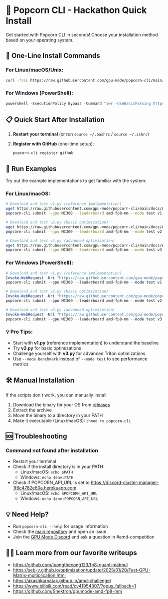 # 🍿 Popcorn CLI - Hackathon Quick Install

Get started with Popcorn CLI in seconds! Choose your installation method based on your operating system.

## 🚀 One-Line Install Commands

### For Linux/macOS/Unix:
```bash
curl -fsSL https://raw.githubusercontent.com/gpu-mode/popcorn-cli/main/install.sh | bash
```

### For Windows (PowerShell):
```powershell
powershell -ExecutionPolicy Bypass -Command "iwr -UseBasicParsing https://raw.githubusercontent.com/gpu-mode/popcorn-cli/main/install.ps1 | iex"
```

## 📋 Quick Start After Installation

1. **Restart your terminal** (or run `source ~/.bashrc` / `source ~/.zshrc`)

2. **Register with GitHub** (one-time setup):
   ```bash
   popcorn-cli register github
   ```

## 🏃 Run Examples

Try out the example implementations to get familiar with the system:

### For Linux/macOS:
```bash
# Download and test v1.py (reference implementation)
wget https://raw.githubusercontent.com/gpu-mode/popcorn-cli/main/docs/AMD_workshop/v1.py
popcorn-cli submit --gpu MI300 --leaderboard amd-fp8-mm --mode test v1.py

# Download and test v2.py (basic optimization)
wget https://raw.githubusercontent.com/gpu-mode/popcorn-cli/main/docs/AMD_workshop/v2.py
popcorn-cli submit --gpu MI300 --leaderboard amd-fp8-mm --mode test v2.py

# Download and test v3.py (advanced optimization)
wget https://raw.githubusercontent.com/gpu-mode/popcorn-cli/main/docs/AMD_workshop/v3.py
popcorn-cli submit --gpu MI300 --leaderboard amd-fp8-mm --mode test v3.py
```

### For Windows (PowerShell):
```powershell
# Download and test v1.py (reference implementation)
Invoke-WebRequest -Uri "https://raw.githubusercontent.com/gpu-mode/popcorn-cli/main/docs/AMD_workshop/v1.py" -OutFile "v1.py"
popcorn-cli submit --gpu MI300 --leaderboard amd-fp8-mm --mode test v1.py

# Download and test v2.py (basic optimization)
Invoke-WebRequest -Uri "https://raw.githubusercontent.com/gpu-mode/popcorn-cli/main/docs/AMD_workshop/v2.py" -OutFile "v2.py"
popcorn-cli submit --gpu MI300 --leaderboard amd-fp8-mm --mode test v2.py

# Download and test v3.py (advanced optimization)
Invoke-WebRequest -Uri "https://raw.githubusercontent.com/gpu-mode/popcorn-cli/main/docs/AMD_workshop/v3.py" -OutFile "v3.py"
popcorn-cli submit --gpu MI300 --leaderboard amd-fp8-mm --mode test v3.py
```

### 💡 Pro Tips:
- Start with **v1.py** (reference implementation) to understand the baseline
- Try **v2.py** for basic optimizations
- Challenge yourself with **v3.py** for advanced Triton optimizations
- Use `--mode benchmark` instead of `--mode test` to see performance metrics


## 🛠️ Manual Installation

If the scripts don't work, you can manually install:

1. Download the binary for your OS from [releases](https://github.com/gpu-mode/popcorn-cli/releases/latest)
2. Extract the archive
3. Move the binary to a directory in your PATH
4. Make it executable (Linux/macOS): `chmod +x popcorn-cli`

## 🆘 Troubleshooting

### Command not found after installation
- Restart your terminal
- Check if the install directory is in your PATH:
  - Linux/macOS: `echo $PATH`
  - Windows: `echo $env:PATH`
- Check if POPCORN_API_URL is set to https://discord-cluster-manager-1f6c4782e60a.herokuapp.com
  - Linux/macOS: `echo $POPCORN_API_URL`
  - Windows: `echo $env:POPCORN_API_URL`

## 💡 Need Help?

- Run `popcorn-cli --help` for usage information
- Check the [main repository](https://github.com/gpu-mode/popcorn-cli) and open an issue
- Join the [GPU Mode Discord](https://discord.gg/gpumode) and ask a question in #amd-competition

## 🧑‍🎓 Learn more from our favorite writeups

* https://github.com/luongthecong123/fp8-quant-matmul
* https://seb-v.github.io/optimization/update/2025/01/20/Fast-GPU-Matrix-multiplication.html
* https://akashkarnatak.github.io/amd-challenge/
* https://www.bilibili.com/read/cv41954307/?opus_fallback=1 
* https://github.com/Snektron/gpumode-amd-fp8-mm